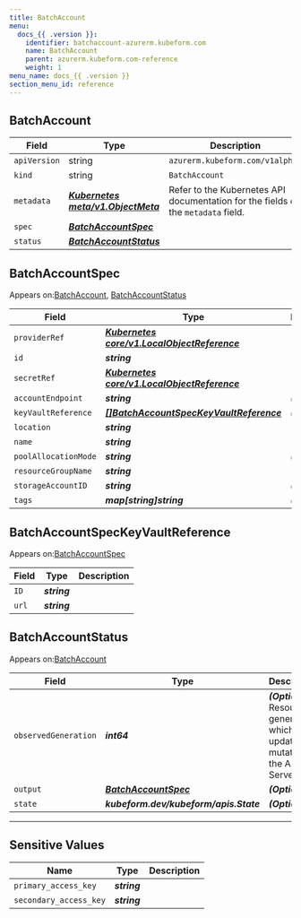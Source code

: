 ```yaml
---
title: BatchAccount
menu:
  docs_{{ .version }}:
    identifier: batchaccount-azurerm.kubeform.com
    name: BatchAccount
    parent: azurerm.kubeform.com-reference
    weight: 1
menu_name: docs_{{ .version }}
section_menu_id: reference
---
```


## BatchAccount
| Field | Type | Description |
| ------ | ----- | ----------- |
| `apiVersion` | string | `azurerm.kubeform.com/v1alpha1` |
|    `kind` | string | `BatchAccount` |
| `metadata` | ***[Kubernetes meta/v1.ObjectMeta](https://kubernetes.io/docs/reference/generated/kubernetes-api/v1.13/#objectmeta-v1-meta)***|Refer to the Kubernetes API documentation for the fields of the `metadata` field.|
| `spec` | ***[BatchAccountSpec](#batchaccountspec)***||
| `status` | ***[BatchAccountStatus](#batchaccountstatus)***||
## BatchAccountSpec

Appears on:[BatchAccount](#batchaccount), [BatchAccountStatus](#batchaccountstatus)

| Field | Type | Description |
| ------ | ----- | ----------- |
| `providerRef` | ***[Kubernetes core/v1.LocalObjectReference](https://kubernetes.io/docs/reference/generated/kubernetes-api/v1.13/#localobjectreference-v1-core)***||
| `id` | ***string***||
| `secretRef` | ***[Kubernetes core/v1.LocalObjectReference](https://kubernetes.io/docs/reference/generated/kubernetes-api/v1.13/#localobjectreference-v1-core)***||
| `accountEndpoint` | ***string***| ***(Optional)*** |
| `keyVaultReference` | ***[[]BatchAccountSpecKeyVaultReference](#batchaccountspeckeyvaultreference)***| ***(Optional)*** |
| `location` | ***string***||
| `name` | ***string***||
| `poolAllocationMode` | ***string***| ***(Optional)*** |
| `resourceGroupName` | ***string***||
| `storageAccountID` | ***string***| ***(Optional)*** |
| `tags` | ***map[string]string***| ***(Optional)*** |
## BatchAccountSpecKeyVaultReference

Appears on:[BatchAccountSpec](#batchaccountspec)

| Field | Type | Description |
| ------ | ----- | ----------- |
| `ID` | ***string***||
| `url` | ***string***||
## BatchAccountStatus

Appears on:[BatchAccount](#batchaccount)

| Field | Type | Description |
| ------ | ----- | ----------- |
| `observedGeneration` | ***int64***| ***(Optional)*** Resource generation, which is updated on mutation by the API Server.|
| `output` | ***[BatchAccountSpec](#batchaccountspec)***| ***(Optional)*** |
| `state` | ***kubeform.dev/kubeform/apis.State***| ***(Optional)*** |
---
## Sensitive Values
| Name | Type | Description |
|------|------|-------------|
| `primary_access_key` | ***string*** ||
| `secondary_access_key` | ***string*** ||
